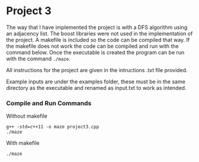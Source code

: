 # Project 3

The way that I have implemented the project is with a DFS algorithm using an adjacency list. The boost libraries were not used in the implementation of the project. A makefile is included so the code can be compiled that way. If the makefile does not work the code can be compiled and run with the command below. Once the executable is created the program can be run with the command `./maze`.

All instructions for the project are given in the intructions .txt file provided. 

Example inputs are under the examples folder, these must be in the same directory as the executable and renamed as input.txt to work as intended.

### Compile and Run Commands

Without makefile
```
g++ -std=c++11 -o maze project3.cpp
./maze
```

With makefile
```
./maze
```
